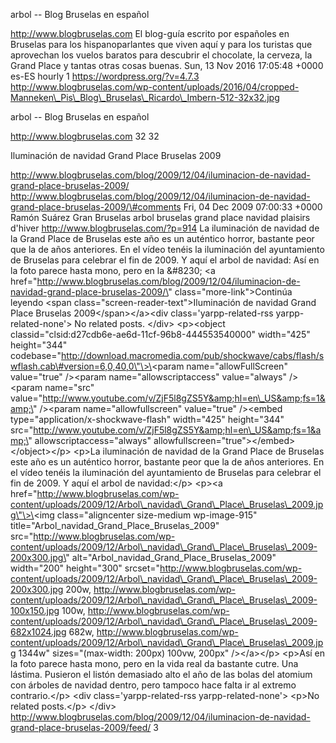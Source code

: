 arbol -- Blog Bruselas en español

http://www.blogbruselas.com El blog-guía escrito por españoles en
Bruselas para los hispanoparlantes que viven aquí y para los turistas
que aprovechan los vuelos baratos para descubrir el chocolate, la
cerveza, la Grand Place y tantas otras cosas buenas. Sun, 13 Nov 2016
17:05:48 +0000 es-ES hourly 1 https://wordpress.org/?v=4.7.3
http://www.blogbruselas.com/wp-content/uploads/2016/04/cropped-Manneken\_Pis\_Blog\_Bruselas\_Ricardo\_Imbern-512-32x32.jpg

arbol -- Blog Bruselas en español

http://www.blogbruselas.com 32 32

Iluminación de navidad Grand Place Bruselas 2009

http://www.blogbruselas.com/blog/2009/12/04/iluminacion-de-navidad-grand-place-bruselas-2009/
http://www.blogbruselas.com/blog/2009/12/04/iluminacion-de-navidad-grand-place-bruselas-2009/\#comments
Fri, 04 Dec 2009 07:00:33 +0000 Ramón Suárez Gran Bruselas arbol
bruselas grand place navidad plaisirs d\'hiver
http://www.blogbruselas.com/?p=914 La iluminación de navidad de la Grand
Place de Bruselas este año es un auténtico horror, bastante peor que la
de años anteriores. En el vídeo tenéis la iluminación del ayuntamiento
de Bruselas para celebrar el fin de 2009. Y aquí el arbol de navidad:
Así en la foto parece hasta mono, pero en la &\#8230; \<a
href=\"http://www.blogbruselas.com/blog/2009/12/04/iluminacion-de-navidad-grand-place-bruselas-2009/\"
class=\"more-link\"\>Continúa leyendo \<span
class=\"screen-reader-text\"\>Iluminación de navidad Grand Place
Bruselas 2009\</span\>\</a\>\<div class=\'yarpp-related-rss
yarpp-related-none\'\> No related posts. \</div\> \<p\>\<object
classid=\"clsid:d27cdb6e-ae6d-11cf-96b8-444553540000\" width=\"425\"
height=\"344\"
codebase=\"http://download.macromedia.com/pub/shockwave/cabs/flash/swflash.cab\#version=6,0,40,0\"\>\<param
name=\"allowFullScreen\" value=\"true\" /\>\<param
name=\"allowscriptaccess\" value=\"always\" /\>\<param name=\"src\"
value=\"http://www.youtube.com/v/ZjF5l8gZS5Y&amp;hl=en\_US&amp;fs=1&amp;\"
/\>\<param name=\"allowfullscreen\" value=\"true\" /\>\<embed
type=\"application/x-shockwave-flash\" width=\"425\" height=\"344\"
src=\"http://www.youtube.com/v/ZjF5l8gZS5Y&amp;hl=en\_US&amp;fs=1&amp;\"
allowscriptaccess=\"always\"
allowfullscreen=\"true\"\>\</embed\>\</object\>\</p\> \<p\>La
iluminación de navidad de la Grand Place de Bruselas este año es un
auténtico horror, bastante peor que la de años anteriores. En el vídeo
tenéis la iluminación del ayuntamiento de Bruselas para celebrar el fin
de 2009. Y aquí el arbol de navidad:\</p\> \<p\>\<a
href=\"http://www.blogbruselas.com/wp-content/uploads/2009/12/Arbol\_navidad\_Grand\_Place\_Bruselas\_2009.jpg\"\>\<img
class=\"aligncenter size-medium wp-image-915\"
title=\"Arbol\_navidad\_Grand\_Place\_Bruselas\_2009\"
src=\"http://www.blogbruselas.com/wp-content/uploads/2009/12/Arbol\_navidad\_Grand\_Place\_Bruselas\_2009-200x300.jpg\"
alt=\"Arbol\_navidad\_Grand\_Place\_Bruselas\_2009\" width=\"200\"
height=\"300\"
srcset=\"http://www.blogbruselas.com/wp-content/uploads/2009/12/Arbol\_navidad\_Grand\_Place\_Bruselas\_2009-200x300.jpg
200w,
http://www.blogbruselas.com/wp-content/uploads/2009/12/Arbol\_navidad\_Grand\_Place\_Bruselas\_2009-100x150.jpg
100w,
http://www.blogbruselas.com/wp-content/uploads/2009/12/Arbol\_navidad\_Grand\_Place\_Bruselas\_2009-682x1024.jpg
682w,
http://www.blogbruselas.com/wp-content/uploads/2009/12/Arbol\_navidad\_Grand\_Place\_Bruselas\_2009.jpg
1344w\" sizes=\"(max-width: 200px) 100vw, 200px\" /\>\</a\>\</p\>
\<p\>Así en la foto parece hasta mono, pero en la vida real da bastante
cutre. Una lástima. Pusieron el listón demasiado alto el año de las
bolas del atomium con árboles de navidad dentro, pero tampoco hace falta
ir al extremo contrario.\</p\> \<div class=\'yarpp-related-rss
yarpp-related-none\'\> \<p\>No related posts.\</p\> \</div\>
http://www.blogbruselas.com/blog/2009/12/04/iluminacion-de-navidad-grand-place-bruselas-2009/feed/
3
